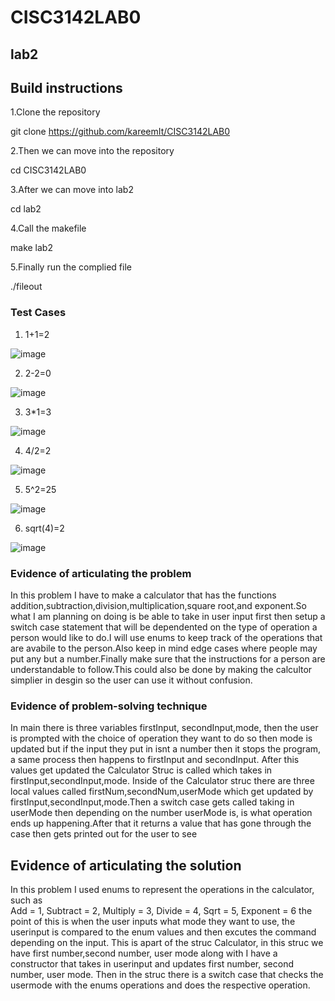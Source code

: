 # CISC3142LAB0
## lab2

## Build instructions
1.Clone the repository 

git clone https://github.com/kareemIt/CISC3142LAB0

2.Then we can move into the repository

cd CISC3142LAB0

3.After we can move into lab2

cd lab2

4.Call the makefile

make lab2

5.Finally run the complied file

./fileout

### Test Cases
1. 1+1=2

![image](https://user-images.githubusercontent.com/49353198/159611582-6b5b9fdb-be97-4c71-a825-0da15e5ccf3e.png)

2. 2-2=0

![image](https://user-images.githubusercontent.com/49353198/159611782-b67b59d4-e452-4364-ab47-9f4c01ffc8e1.png)

3. 3*1=3

![image](https://user-images.githubusercontent.com/49353198/159611816-e65a8496-8b85-4f03-a029-c8c7cf993868.png)

4. 4/2=2

![image](https://user-images.githubusercontent.com/49353198/159611847-bae3c409-dce3-4113-9e06-ac08285c5fd9.png)

5. 5^2=25

![image](https://user-images.githubusercontent.com/49353198/159611910-5114ff93-e9dd-473a-87c3-54cd6bff074d.png)

6. sqrt(4)=2

![image](https://user-images.githubusercontent.com/49353198/159614814-8ac6681c-54a0-4102-8d51-9b1c3c66318b.png)



### Evidence of articulating the problem
In this problem I have to make a calculator that has the functions addition,subtraction,division,multiplication,square root,and exponent.So what I am planning on doing is be able to take in user input first then setup a switch case statement that will be dependented on the type of operation a person would like to do.I will use enums to keep track of the operations that are avabile to the person.Also keep in mind edge cases where people may put any but a number.Finally make sure that the instructions for a person are understandable to follow.This could also be done by making the calcultor simplier in desgin so the user can use it without confusion.

### Evidence of problem-solving technique
In main there is three variables firstInput, secondInput,mode, then the user is prompted with the choice of operation they want to do so then mode is updated but if the input they put in isnt a number then it stops the program, a same process then happens to firstInput and secondInput. After this values get updated the Calculator Struc is called which takes in firstInput,secondInput,mode. Inside of the Calculator struc there are three local values called firstNum,secondNum,userMode which get updated by firstInput,secondInput,mode.Then a switch case gets called taking in userMode then depending on the number userMode is, is what operation ends up happening.After that it returns a value that has gone through the case then gets printed out for the user to see


## Evidence of articulating the solution
In this problem I used enums to represent the operations in the calculator, such as     
    Add = 1,
    Subtract = 2,
    Multiply = 3,
    Divide = 4,
    Sqrt = 5,
    Exponent = 6 
the point of this is when the user inputs what mode they want to use, the userinput is compared to the enum values and then excutes the command depending on the input.
This is apart of the struc Calculator, in this struc we have first number,second number, user mode along with I have a constructor that takes in userinput and updates first number, second number, user mode. Then in the struc there is a switch case that checks the usermode with the enums operations and does the respective operation.


